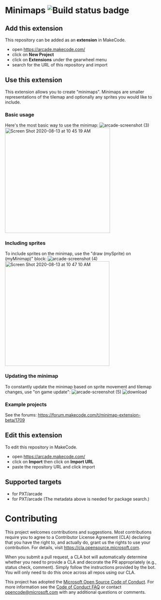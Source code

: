 # Minimaps ![Build status badge](https://github.com/microsoft/arcade-minimap/workflows/MakeCode/badge.svg)

## Add this extension

This repository can be added as an **extension** in MakeCode.

* open https://arcade.makecode.com/
* click on **New Project**
* click on **Extensions** under the gearwheel menu
* search for the URL of this repository and import

## Use this extension

This extension allows you to create "minimaps". Minimaps are smaller representations of the tilemap and optionally any sprites you would like to include.

### Basic usage
Here's the most basic way to use the minimap:
![arcade-screenshot (3)](https://user-images.githubusercontent.com/6453828/90169355-56697f80-dd53-11ea-97f3-bcdfb5250a1c.png)
<img width="347" alt="Screen Shot 2020-08-13 at 10 45 19 AM" src="https://user-images.githubusercontent.com/6453828/90169305-45b90980-dd53-11ea-85c4-175d04b1d114.png">

### Including sprites
To include sprites on the minimap, use the "draw (mySprite) on (myMinimap)" block:
![arcade-screenshot (4)](https://user-images.githubusercontent.com/6453828/90169376-5d908d80-dd53-11ea-9a98-ea22a25a7adb.png)
<img width="345" alt="Screen Shot 2020-08-13 at 10 47 10 AM" src="https://user-images.githubusercontent.com/6453828/90169312-481b6380-dd53-11ea-87ed-530729213759.png">

### Updating the minimap
To constantly update the minimap based on sprite movement and tilemap changes, use "on game update":
![arcade-screenshot (5)](https://user-images.githubusercontent.com/6453828/90169381-5f5a5100-dd53-11ea-83e4-f005fdc3a1ef.png)
![download](https://user-images.githubusercontent.com/6453828/90169327-4ea9db00-dd53-11ea-92cf-e90baf3b7c3c.gif)

### Example projects
See the forums: https://forum.makecode.com/t/minimap-extension-beta/1709

## Edit this extension

To edit this repository in MakeCode.

* open https://arcade.makecode.com/
* click on **Import** then click on **Import URL**
* paste the repository URL and click import

## Supported targets

* for PXT/arcade
* for PXT/arcade
(The metadata above is needed for package search.)


# Contributing

This project welcomes contributions and suggestions.  Most contributions require you to agree to a
Contributor License Agreement (CLA) declaring that you have the right to, and actually do, grant us
the rights to use your contribution. For details, visit https://cla.opensource.microsoft.com.

When you submit a pull request, a CLA bot will automatically determine whether you need to provide
a CLA and decorate the PR appropriately (e.g., status check, comment). Simply follow the instructions
provided by the bot. You will only need to do this once across all repos using our CLA.

This project has adopted the [Microsoft Open Source Code of Conduct](https://opensource.microsoft.com/codeofconduct/).
For more information see the [Code of Conduct FAQ](https://opensource.microsoft.com/codeofconduct/faq/) or
contact [opencode@microsoft.com](mailto:opencode@microsoft.com) with any additional questions or comments.
